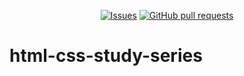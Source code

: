 <p align="center">
  <a href="https://github.com/mingyuchoo/html-css-study-series/issues"><img alt="Issues" src="https://img.shields.io/github/issues/mingyuchoo/html-css-study-series?color=appveyor" /></a>
  <a href="https://github.com/mingyuchoo/html-css-study-series/pulls"><img alt="GitHub pull requests" src="https://img.shields.io/github/issues-pr/mingyuchoo/html-css-study-series?color=appveyor" /></a>
</p>

# html-css-study-series
